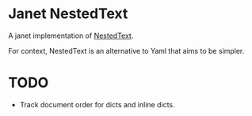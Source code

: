 # Janet NestedText

A janet implementation of [NestedText](https://nestedtext.org).

For context, NestedText is an alternative to Yaml that aims to be
simpler.

# TODO

- Track document order for dicts and inline dicts.
